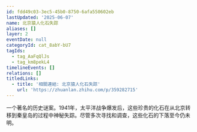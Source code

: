 ```yaml
---
id: fdd49c03-3ec5-45b0-8750-6afa550602eb
lastUpdated: '2025-06-07'
name: 北京猿人化石失踪
aliases: []
layer: 2
eventDate: null
categoryId: cat_8abY-bU7
tagIds:
  - tag_AaFqQlJs
  - tag_km8pekL4
timelineEvents: []
relations: []
titledLinks:
  - title: '相關連結: 北京猿人化石失踪'
    url: 'https://zhuanlan.zhihu.com/p/359282715'
---
```

一个著名的历史谜案。1941年，太平洋战争爆发后，这些珍贵的化石在从北京转移到秦皇岛的过程中神秘失踪。尽管多次寻找和调查，这些化石的下落至今仍未明。
